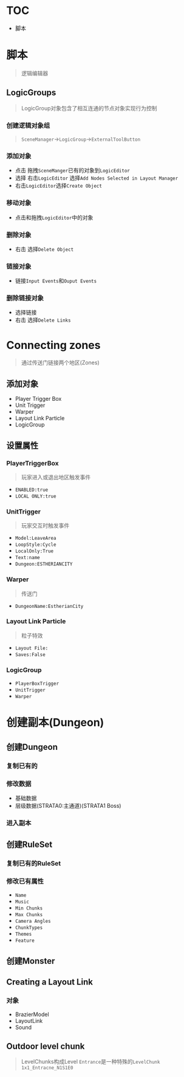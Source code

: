 # TOC
- 脚本

# 脚本
> 逻辑编辑器

## LogicGroups
> LogicGroup对象包含了相互连通的节点对象实现行为控制

### 创建逻辑对象组
>  `SceneManager`->`LogicGroup`->`ExternalToolButton`

### 添加对象
- 点击 拖拽`SceneManger`已有的对象到`LogicEditor`
- 选择 右击`LogicEditor` 选择`Add Nodes Selected in Layout Manager`
- 右击`LogicEditor`选择`Create Object`

### 移动对象
- 点击和拖拽`LogicEditor`中的对象

### 删除对象
- 右击 选择`Delete Object`

### 链接对象
- 链接`Input Events`和`Ouput Events`

### 删除链接对象
- 选择链接
- 右击 选择`Delete Links`

# Connecting zones
> 通过传送门链接两个地区(Zones)

## 添加对象
- Player Trigger Box 
- Unit Trigger
- Warper 
- Layout Link Particle
- LogicGroup

## 设置属性
### PlayerTriggerBox
> 玩家进入或退出地区触发事件
- `ENABLED:true`
- `LOCAL ONLY:true` 
### UnitTrigger
> 玩家交互时触发事件
- `Model:LeaveArea`
- `LoopStyle:Cycle`
- `LocalOnly:True`
- `Text:name`
- `Dungeon:ESTHERIANCITY`
### Warper
> 传送门
- `DungeonName:EstherianCity`
### Layout Link Particle
> 粒子特效
- `Layout File:`
- `Saves:False`
### LogicGroup
- `PlayerBoxTrigger`
- `UnitTrigger`
- `Warper`

# 创建副本(Dungeon)
## 创建Dungeon
### 复制已有的
### 修改数据
- 基础数据
- 层级数据(STRATA0:主通道)(STRATA1 Boss)
### 进入副本

## 创建RuleSet
### 复制已有的RuleSet
### 修改已有属性
- `Name`
- `Music`
- `Min Chunks`
- `Max Chunks`
- `Camera Angles`
- `ChunkTypes`
- `Themes`
- `Feature`
## 创建Monster

## Creating a Layout Link
### 对象
- BrazierModel
- LayoutLink
- Sound

## Outdoor level chunk
> LevelChunks构成Level
> `Entrance`是一种特殊的`LevelChunk`
> `1x1_Entracne_N1S1E0`
